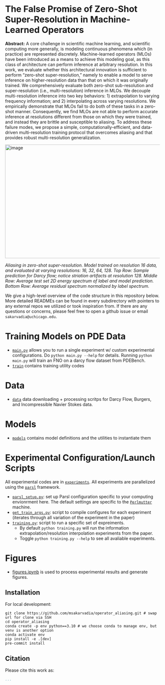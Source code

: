 # The False Promise of Zero-Shot Super-Resolution in Machine-Learned Operators

**Abstract:** A core challenge in scientific machine learning, and scientific computing more generally, is modeling continuous phenomena which (in practice) are represented discretely. Machine-learned operators (MLOs) have been introduced as a means to achieve this modeling goal, as this class of architecture can perform inference at arbitrary resolution. In this work, we evaluate whether this architectural innovation is sufficient to perform “zero-shot super-resolution,” namely to enable a model to serve inference on higher-resolution data than that on which it was originally trained. We comprehensively evaluate both zero-shot sub-resolution and super-resolution (i.e., multi-resolution) inference in MLOs. We decouple multi-resolution inference into two key behaviors: 1) extrapolation to varying frequency information; and 2) interpolating across varying resolutions. We empirically demonstrate that MLOs fail to do both of these tasks in a zero-shot manner. Consequently, we find MLOs are not able to perform accurate inference at resolutions different from those on which they were trained, and instead they are brittle and susceptible to aliasing. To address these failure modes, we propose a simple, computationally-efficient, and data-driven multi-resolution training protocol that overcomes aliasing and that provides robust multi-resolution generalization.

<img width="682" height="370" alt="image" src="https://github.com/user-attachments/assets/09a29bce-43e6-47d8-a2b0-91e0917dd97b" />

*Aliasing in zero-shot super-resolution. Model trained on resolution 16 data, and evaluated at varying resolutions: 16, 32, 64, 128. Top Row: Sample prediction for Darcy flow; notice
striation artifacts at resolution 128. Middle Row: Average test set 2D energy spectrum of label and model prediction. Bottom Row: Average residual spectrum normalized by label spectrum.*

We give a high-level overview of the code structure in this repository below. More detailed READMEs can be found in every subdirectory with pointers to any external repos we utilized or took inspiration from. If there are any questions or concerns, please feel free to open a github issue or email  `sakarvadia@uchicago.edu`.

# Training Models on PDE Data
- [`main.py`](https://github.com/msakarvadia/operator_aliasing/blob/main/operator_aliasing/main.py) allows you to run a single experiment w/ custom experimental configurations. Do `python main.py --help` for details. Running `python main.py` will train an FNO on a darcy flow dataset from PDEBench.
- [`train`](https://github.com/msakarvadia/operator_aliasing/tree/main/operator_aliasing/train) contains training utility codes

# Data
- [`data`](https://github.com/msakarvadia/operator_aliasing/tree/main/operator_aliasing/data) data downloading + processing scritps for Darcy Flow, Burgers, and Incompressible Navier Stokes data.

# Models
- [`models`](https://github.com/msakarvadia/operator_aliasing/tree/main/operator_aliasing/models) contains model definitions and the utilities to instantiate them


# Experimental Configuration/Launch Scripts

All experimental codes are in [`experiments`](https://github.com/msakarvadia/operator_aliasing/tree/main/experiments). All experiments are parallelized using the [`parsl`](https://parsl-project.org/) framework.
- [`parsl_setup.py`](https://github.com/msakarvadia/operator_aliasing/blob/main/experiments/parsl_setup.py): set up Parsl configuration specific to your computing envionrment here. The default settings are specific to the [`Perlmutter`](https://docs.nersc.gov/systems/perlmutter/architecture/) machine.
- [`get_train_args.py`](https://github.com/msakarvadia/operator_aliasing/blob/main/experiments/get_train_args.py): script to compile configures for each experiment (iterates through all variation of the experiment in the paper)
- [`training.py`](https://github.com/msakarvadia/operator_aliasing/blob/main/experiments/training.py): script to run a specific set of expreiments.
  - By default `python training.py` will run the information extrapolation/resolution interpolation experiments from the paper.
  - Toggle `python training.py --help` to see all avaliable experiments.

# Figures

- [figures.ipynb](https://github.com/msakarvadia/operator_aliasing/blob/train/notebooks/figures.ipynb) is used to process experimental results and generate figures.


## Installation

For local development:
```
git clone https://github.com/msakarvadia/operator_aliasing.git # swap url for clone via SSH
cd operator_aliasing
conda create -p env python==3.10 # we choose conda to manage env, but venv is another option
conda activate env
pip install -e .[dev]
pre-commit install
```

## Citation

Please cite this work as:

```bibtex
...
